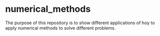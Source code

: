 # numerical_methods
 The purpose of this repository is to show different applications of hoy to apply numerical methods to solve different problems.
